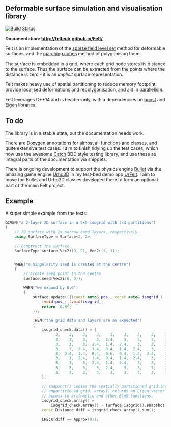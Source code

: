Deformable surface simulation and visualisation library
-------------------------------------------------------

[![Build Status](https://travis-ci.org/feltech/Felt.svg?branch=master)](https://travis-ci.org/feltech/Felt)

**Documentation: http://feltech.github.io/Felt/**

Felt is an implementation of the
[sparse field level set](https://en.wikipedia.org/wiki/Level_set_(data_structures)#Sparse_field)
method for deformable surfaces, and the
[marching cubes](https://en.wikipedia.org/wiki/Marching_cubes) method of polygonising them.

The surface is embedded in a grid, where each grid node stores its distance to the surface. Thus
the surface can be extracted from the points where the distance is zero - it is an *implicit*
surface representation.

Felt makes heavy use of spatial partitioning to reduce memory footprint, provide localised
deformations and repolygonisation, and aid in parallelism.

Felt leverages C++14 and is header-only, with a dependencies on [boost](http://www.boost.org/) and
[Eigen](http://eigen.tuxfamily.org/index.php?title=Main_Page) libraries.


## To do
The library is in a stable state, but the documentation needs work.

There are Doxygen annotations for almost all functions and classes, and quite extensive test cases.
I aim to finish tidying up the test cases, which now use the awesome
[Catch](https://github.com/philsquared/Catch) BDD style testing library, and use these as integral
parts of the documentation via snippets.

There is ongoing development to support the physics engine [Bullet](http://bulletphysics.org) via 
the amazing game engine [Urho3D](https://urho3d.github.io/) in my test-bed demo app
[UrFelt](https://github.com/feltech/UrFelt).  I aim to move the Bullet and Urho3D classes developed
there to form an optional part of the main Felt project.


## Example
A super simple example from the tests:

```cpp
GIVEN("a 2-layer 2D surface in a 9x9 isogrid with 3x3 partitions")
{
	// 2D surface with 2x narrow band layers, respectively.
	using SurfaceType = Surface<2, 2>;

	// Construct the surface.
	SurfaceType surface(Vec2i(9, 9), Vec2i(3, 3));


	WHEN("a singularity seed is created at the centre")
	{
		// Create seed point in the centre
		surface.seed(Vec2i(0, 0));

		WHEN("we expand by 0.6")
		{
			surface.update([](const auto& pos_, const auto& isogrid_) {
				(void)pos_; (void)isogrid_;
				return -0.6f;
			});

			THEN("the grid data and layers are as expected")
			{
				isogrid_check.data() = {
					  3,    3,    3,    3,    3,    3,    3,    3,    3,
					  3,    3,    3,    3,  2.4,    3,    3,    3,    3,
					  3,    3,    3,  2.4,  1.4,  2.4,    3,    3,    3,
					  3,    3,  2.4,  1.4,  0.4,  1.4,  2.4,    3,    3,
					  3,  2.4,  1.4,  0.4, -0.6,  0.4,  1.4,  2.4,    3,
					  3,    3,  2.4,  1.4,  0.4,  1.4,  2.4,    3,    3,
					  3,    3,    3,  2.4,  1.4,  2.4,    3,    3,    3,
					  3,    3,    3,    3,  2.4,    3,    3,    3,    3,
					  3,    3,    3,    3,    3,    3,    3,    3,    3
				};

				// snapshot() copies the spatially partitioned grid into a single
				// unpartitioned grid. array() returns an Eigen vector with the grid data, giving
				// access to arithmetic and other BLAS functions.
				isogrid_check.array() =
					isogrid_check.array() - surface.isogrid().snapshot()->array();
				const Distance diff = isogrid_check.array().sum();
				
				CHECK(diff == Approx(0));
```

